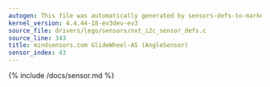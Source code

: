 ```yaml
---
autogen: This file was automatically generated by sensors-defs-to-markdown.py
kernel_version: 4.4.44-18-ev3dev-ev3
source_file: drivers/lego/sensors/nxt_i2c_sensor_defs.c
source_line: 343
title: mindsensors.com GlideWheel-AS (AngleSensor)
sensor_index: 43
---
```


{% include /docs/sensor.md %}
